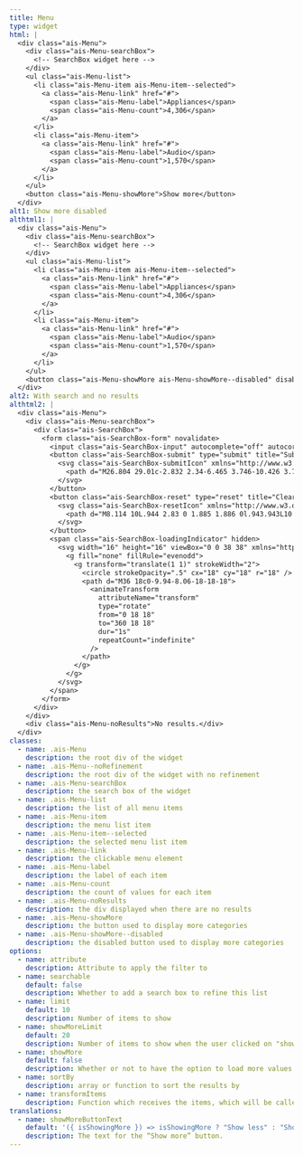 ```yaml
---
title: Menu
type: widget
html: |
  <div class="ais-Menu">
    <div class="ais-Menu-searchBox">
      <!-- SearchBox widget here -->
    </div>
    <ul class="ais-Menu-list">
      <li class="ais-Menu-item ais-Menu-item--selected">
        <a class="ais-Menu-link" href="#">
          <span class="ais-Menu-label">Appliances</span>
          <span class="ais-Menu-count">4,306</span>
        </a>
      </li>
      <li class="ais-Menu-item">
        <a class="ais-Menu-link" href="#">
          <span class="ais-Menu-label">Audio</span>
          <span class="ais-Menu-count">1,570</span>
        </a>
      </li>
    </ul>
    <button class="ais-Menu-showMore">Show more</button>
  </div>
alt1: Show more disabled
althtml1: |
  <div class="ais-Menu">
    <div class="ais-Menu-searchBox">
      <!-- SearchBox widget here -->
    </div>
    <ul class="ais-Menu-list">
      <li class="ais-Menu-item ais-Menu-item--selected">
        <a class="ais-Menu-link" href="#">
          <span class="ais-Menu-label">Appliances</span>
          <span class="ais-Menu-count">4,306</span>
        </a>
      </li>
      <li class="ais-Menu-item">
        <a class="ais-Menu-link" href="#">
          <span class="ais-Menu-label">Audio</span>
          <span class="ais-Menu-count">1,570</span>
        </a>
      </li>
    </ul>
    <button class="ais-Menu-showMore ais-Menu-showMore--disabled" disabled>Show more</button>
  </div>
alt2: With search and no results
althtml2: |
  <div class="ais-Menu">
    <div class="ais-Menu-searchBox">
      <div class="ais-SearchBox">
        <form class="ais-SearchBox-form" novalidate>
          <input class="ais-SearchBox-input" autocomplete="off" autocorrect="off" autocapitalize="off" placeholder="Search for products" spellcheck="false" maxlength="512" type="search" value="" />
          <button class="ais-SearchBox-submit" type="submit" title="Submit the search query.">
            <svg class="ais-SearchBox-submitIcon" xmlns="http://www.w3.org/2000/svg" width="10" height="10" viewBox="0 0 40 40">
              <path d="M26.804 29.01c-2.832 2.34-6.465 3.746-10.426 3.746C7.333 32.756 0 25.424 0 16.378 0 7.333 7.333 0 16.378 0c9.046 0 16.378 7.333 16.378 16.378 0 3.96-1.406 7.594-3.746 10.426l10.534 10.534c.607.607.61 1.59-.004 2.202-.61.61-1.597.61-2.202.004L26.804 29.01zm-10.426.627c7.323 0 13.26-5.936 13.26-13.26 0-7.32-5.937-13.257-13.26-13.257C9.056 3.12 3.12 9.056 3.12 16.378c0 7.323 5.936 13.26 13.258 13.26z"></path>
            </svg>
          </button>
          <button class="ais-SearchBox-reset" type="reset" title="Clear the search query." hidden>
            <svg class="ais-SearchBox-resetIcon" xmlns="http://www.w3.org/2000/svg" viewBox="0 0 20 20" width="10" height="10">
              <path d="M8.114 10L.944 2.83 0 1.885 1.886 0l.943.943L10 8.113l7.17-7.17.944-.943L20 1.886l-.943.943-7.17 7.17 7.17 7.17.943.944L18.114 20l-.943-.943-7.17-7.17-7.17 7.17-.944.943L0 18.114l.943-.943L8.113 10z"></path>
            </svg>
          </button>
          <span class="ais-SearchBox-loadingIndicator" hidden>
            <svg width="16" height="16" viewBox="0 0 38 38" xmlns="http://www.w3.org/2000/svg" stroke="#444" class="ais-SearchBox-loadingIcon">
              <g fill="none" fillRule="evenodd">
                <g transform="translate(1 1)" strokeWidth="2">
                  <circle strokeOpacity=".5" cx="18" cy="18" r="18" />
                  <path d="M36 18c0-9.94-8.06-18-18-18">
                    <animateTransform
                      attributeName="transform"
                      type="rotate"
                      from="0 18 18"
                      to="360 18 18"
                      dur="1s"
                      repeatCount="indefinite"
                    />
                  </path>
                </g>
              </g>
            </svg>
          </span>
        </form>
      </div>
    </div>
    <div class="ais-Menu-noResults">No results.</div>
  </div>
classes:
  - name: .ais-Menu
    description: the root div of the widget
  - name: .ais-Menu--noRefinement
    description: the root div of the widget with no refinement
  - name: .ais-Menu-searchBox
    description: the search box of the widget
  - name: .ais-Menu-list
    description: the list of all menu items
  - name: .ais-Menu-item
    description: the menu list item
  - name: .ais-Menu-item--selected
    description: the selected menu list item
  - name: .ais-Menu-link
    description: the clickable menu element
  - name: .ais-Menu-label
    description: the label of each item
  - name: .ais-Menu-count
    description: the count of values for each item
  - name: .ais-Menu-noResults
    description: the div displayed when there are no results
  - name: .ais-Menu-showMore
    description: the button used to display more categories
  - name: .ais-Menu-showMore--disabled
    description: the disabled button used to display more categories
options:
  - name: attribute
    description: Attribute to apply the filter to
  - name: searchable
    default: false
    description: Whether to add a search box to refine this list
  - name: limit
    default: 10
    description: Number of items to show
  - name: showMoreLimit
    default: 20
    description: Number of items to show when the user clicked on "show more items"
  - name: showMore
    default: false
    description: Whether or not to have the option to load more values
  - name: sortBy
    description: array or function to sort the results by
  - name: transformItems
    description: Function which receives the items, which will be called before displaying them. Should return a new array with the same shape as the original array. Useful for mapping over the items to transform, remove or reorder them
translations:
  - name: showMoreButtonText
    default: '({ isShowingMore }) => isShowingMore ? "Show less" : "Show more"'
    description: The text for the “Show more” button.
---
```

